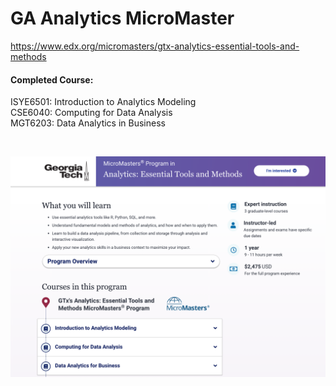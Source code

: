 # GA Analytics MicroMaster
https://www.edx.org/micromasters/gtx-analytics-essential-tools-and-methods

#### Completed Course:
ISYE6501: Introduction to Analytics Modeling <br>
CSE6040: Computing for Data Analysis <br>
MGT6203: Data Analytics in Business <br>

<br>

![WebPageIntro](https://github.com/Alexxxalot/GA-Analytics-MicroMaster/blob/main/Readme/MicroMasterPage.png?raw=true)

